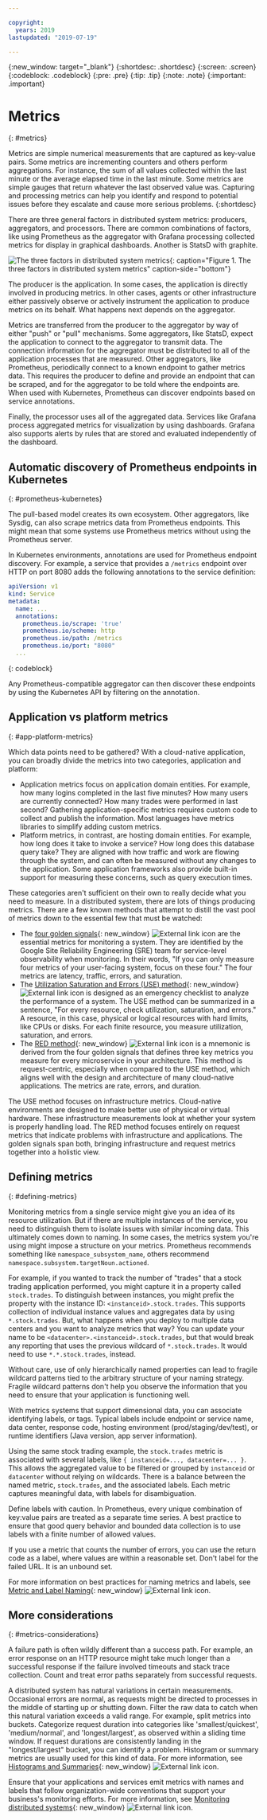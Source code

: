 ```yaml
---

copyright:
  years: 2019
lastupdated: "2019-07-19"

---
```


{:new_window: target="_blank"}
{:shortdesc: .shortdesc}
{:screen: .screen}
{:codeblock: .codeblock}
{:pre: .pre}
{:tip: .tip}
{:note: .note}
{:important: .important}

# Metrics
{: #metrics}

Metrics are simple numerical measurements that are captured as key-value pairs. Some metrics are incrementing counters and others perform aggregations. For instance, the sum of all values collected within the last minute or the average elapsed time in the last minute. Some metrics are simple gauges that return whatever the last observed value was. Capturing and processing metrics can help you identify and respond to potential issues before they escalate and cause more serious problems.
{:shortdesc}

There are three general factors in distributed system metrics: producers, aggregators, and processors. There are common combinations of factors, like using Prometheus as the aggregator with Grafana processing collected metrics for display in graphical dashboards. Another is StatsD with graphite.

![The three factors in distributed system metrics](images/metrics-systems.png "The three factors in distributed system metrics"){: caption="Figure 1. The three factors in distributed system metrics" caption-side="bottom"}

The producer is the application. In some cases, the application is directly involved in producing metrics. In other cases, agents or other infrastructure either passively observe or actively instrument the application to produce metrics on its behalf. What happens next depends on the aggregator.

Metrics are transferred from the producer to the aggregator by way of either "push" or "pull" mechanisms. Some aggregators, like StatsD, expect the application to connect to the aggregator to transmit data. The connection information for the aggregator must be distributed to all of the application processes that are measured. Other aggregators, like Prometheus, periodically connect to a known endpoint to gather metrics data. This requires the producer to define and provide an endpoint that can be scraped, and for the aggregator to be told where the endpoints are. When used with Kubernetes, Prometheus can discover endpoints based on service annotations.

Finally, the processor uses all of the aggregated data. Services like Grafana process aggregated metrics for visualization by using dashboards. Grafana also supports alerts by rules that are stored and evaluated independently of the dashboard.

## Automatic discovery of Prometheus endpoints in Kubernetes
{: #prometheus-kubernetes}

The pull-based model creates its own ecosystem. Other aggregators, like Sysdig, can also scrape metrics data from Prometheus endpoints. This might mean that some systems use Prometheus metrics without using the Prometheus server.

In Kubernetes environments, annotations are used for Prometheus endpoint discovery. For example, a service that provides a `/metrics` endpoint over HTTP on port 8080 adds the following annotations to the service definition:

```yaml
apiVersion: v1
kind: Service
metadata:
  name: ...
  annotations:
    prometheus.io/scrape: 'true'
    prometheus.io/scheme: http
    prometheus.io/path: /metrics
    prometheus.io/port: "8080"
  ...
```
{: codeblock}

Any Prometheus-compatible aggregator can then discover these endpoints by using the Kubernetes API by filtering on the annotation.

## Application vs platform metrics
{: #app-platform-metrics}

Which data points need to be gathered? With a cloud-native application, you can broadly divide the metrics into two categories, application and platform:

* Application metrics focus on application domain entities. For example, how many logins completed in the last five minutes? How many users are currently connected? How many trades were performed in last second? Gathering application-specific metrics requires custom code to collect and publish the information. Most languages have metrics libraries to simplify adding custom metrics.
* Platform metrics, in contrast, are hosting domain entities. For example, how long does it take to invoke a service? How long does this database query take? They are aligned with how traffic and work are flowing through the system, and can often be measured without any changes to the application. Some application frameworks also provide built-in support for measuring these concerns, such as query execution times.

These categories aren't sufficient on their own to really decide what you need to measure. In a distributed system, there are lots of things producing metrics. There are a few known methods that attempt to distill the vast pool of metrics down to the essential few that must be watched:

* The [four golden signals](https://landing.google.com/sre/sre-book/chapters/monitoring-distributed-systems/#xref_monitoring_golden-signals){: new_window} ![External link icon](../icons/launch-glyph.svg "External link icon") are the essential metrics for monitoring a system. They are identified by the Google Site Reliability Engineering (SRE) team for service-level observability when monitoring. In their words, "If you can only measure four metrics of your user-facing system, focus on these four." The four metrics are latency, traffic, errors, and saturation.
* The [Utilization Saturation and Errors (USE) method](http://www.brendangregg.com/usemethod.html){: new_window} ![External link icon](../icons/launch-glyph.svg "External link icon") is designed as an emergency checklist to analyze the performance of a system. The USE method can be summarized in a sentence, "For every resource, check utilization, saturation, and errors." A resource, in this case, physical or logical resources with hard limits, like CPUs or disks. For each finite resource, you measure utilization, saturation, and errors. 
* The [RED method](https://thenewstack.io/monitoring-microservices-red-method/){: new_window} ![External link icon](../icons/launch-glyph.svg "External link icon") is a mnemonic is derived from the four golden signals that defines three key metrics you measure for every microservice in your architecture. This method is request-centric, especially when compared to the USE method, which aligns well with the design and architecture of many cloud-native applications. The metrics are rate, errors, and duration. 

The USE method focuses on infrastructure metrics. Cloud-native environments are designed to make better use of physical or virtual hardware. These infrastructure measurements look at whether your system is properly handling load. The RED method focuses entirely on request metrics that indicate problems with infrastructure and applications. The golden signals span both, bringing infrastructure and request metrics together into a holistic view.

## Defining metrics
{: #defining-metrics}

Monitoring metrics from a single service might give you an idea of its resource utilization. But if there are multiple instances of the service, you need to distinguish them to isolate issues with similar incoming data. This ultimately comes down to naming. In some cases, the metrics system you're using might impose a structure on your metrics. Prometheus recommends something like `namespace_subsystem_name`, others recommend `namespace.subsystem.targetNoun.actioned`.

For example, if you wanted to track the number of "trades" that a stock trading application performed, you might capture it in a property called `stock.trades`. To distinguish between instances, you might prefix the property with the instance ID: `<instanceid>.stock.trades`. This supports collection of individual instance values and aggregates data by using `*.stock.trades`. But, what happens when you deploy to multiple data centers and you want to analyze metrics that way? You can update your name to be `<datacenter>.<instanceid>.stock.trades`, but that would break any reporting that uses the previous wildcard of `*.stock.trades`. It would need to use `*.*.stock.trades`, instead. 

Without care, use of only hierarchically named properties can lead to fragile wildcard patterns tied to the arbitrary structure of your naming strategy. Fragile wildcard patterns don't help you observe the information that you need to ensure that your application is functioning well.

With metrics systems that support dimensional data, you can associate identifying labels, or tags. Typical labels include endpoint or service name, data center, response code, hosting environment (prod/staging/dev/test), or runtime identifiers (Java version, app server information).

Using the same stock trading example, the `stock.trades` metric is associated with several labels, like `{ instanceid=..., datacenter=... }`. This allows the aggregated value to be filtered or grouped by `instanceid` or `datacenter` without relying on wildcards. There is a balance between the named metric, `stock.trades`, and the associated labels. Each metric captures meaningful data, with labels for disambiguation.

Define labels with caution. In Prometheus, every unique combination of key:value pairs are treated as a separate time series. A best practice to ensure that good query behavior and bounded data collection is to use labels with a finite number of allowed values. 

If you use a metric that counts the number of errors, you can use the return code as a label, where values are within a reasonable set. Don't label for the failed URL. It is an unbound set.

For more information on best practices for naming metrics and labels, see [Metric and Label Naming](https://prometheus.io/docs/practices/naming/){: new_window} ![External link icon](../icons/launch-glyph.svg "External link icon").

## More considerations
{: #metrics-considerations}

A failure path is often wildly different than a success path. For example, an error response on an HTTP resource might take much longer than a successful response if the failure involved timeouts and stack trace collection. Count and treat error paths separately from successful requests.

A distributed system has natural variations in certain measurements. Occasional errors are normal, as requests might be directed to processes in the middle of starting up or shutting down. Filter the raw data to catch when this natural variation exceeds a valid range. For example, split metrics into buckets. Categorize request duration into categories like 'smallest/quickest', 'medium/normal', and 'longest/largest', as observed within a sliding time window. If request durations are consistently landing in the "longest/largest" bucket, you can identify a problem. Histogram or summary metrics are usually used for this kind of data. For more information, see [Histograms and Summaries](https://prometheus.io/docs/practices/histograms/){: new_window} ![External link icon](../icons/launch-glyph.svg "External link icon").

Ensure that your applications and services emit metrics with names and labels that follow organization-wide conventions that support your business's monitoring efforts. For more information, see [Monitoring distributed systems](https://landing.google.com/sre/sre-book/chapters/monitoring-distributed-systems){: new_window} ![External link icon](../icons/launch-glyph.svg "External link icon").

